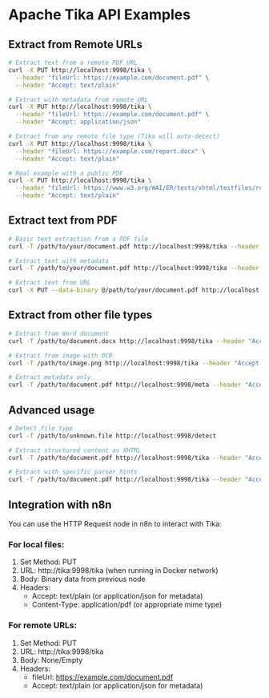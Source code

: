 # Apache Tika API Examples

## Extract from Remote URLs

```bash
# Extract text from a remote PDF URL
curl -X PUT http://localhost:9998/tika \
  --header "fileUrl: https://example.com/document.pdf" \
  --header "Accept: text/plain"

# Extract with metadata from remote URL
curl -X PUT http://localhost:9998/tika \
  --header "fileUrl: https://example.com/document.pdf" \
  --header "Accept: application/json"

# Extract from any remote file type (Tika will auto-detect)
curl -X PUT http://localhost:9998/tika \
  --header "fileUrl: https://example.com/report.docx" \
  --header "Accept: text/plain"

# Real example with a public PDF
curl -X PUT http://localhost:9998/tika \
  --header "fileUrl: https://www.w3.org/WAI/ER/tests/xhtml/testfiles/resources/pdf/dummy.pdf" \
  --header "Accept: text/plain"
```

## Extract text from PDF

```bash
# Basic text extraction from a PDF file
curl -T /path/to/your/document.pdf http://localhost:9998/tika --header "Accept: text/plain"

# Extract text with metadata
curl -T /path/to/your/document.pdf http://localhost:9998/tika --header "Accept: application/json"

# Extract text from URL
curl -X PUT --data-binary @/path/to/your/document.pdf http://localhost:9998/tika --header "Content-type: application/pdf" --header "Accept: text/plain"
```

## Extract from other file types

```bash
# Extract from Word document
curl -T /path/to/document.docx http://localhost:9998/tika --header "Accept: text/plain"

# Extract from image with OCR
curl -T /path/to/image.png http://localhost:9998/tika --header "Accept: text/plain"

# Extract metadata only
curl -T /path/to/document.pdf http://localhost:9998/meta --header "Accept: application/json"
```

## Advanced usage

```bash
# Detect file type
curl -T /path/to/unknown.file http://localhost:9998/detect

# Extract structured content as XHTML
curl -T /path/to/document.pdf http://localhost:9998/tika --header "Accept: text/html"

# Extract with specific parser hints
curl -T /path/to/document.pdf http://localhost:9998/tika --header "Accept: text/plain" --header "X-Tika-PDFextractInlineImages: true"
```

## Integration with n8n

You can use the HTTP Request node in n8n to interact with Tika:

### For local files:
1. Set Method: PUT
2. URL: http://tika:9998/tika (when running in Docker network)
3. Body: Binary data from previous node
4. Headers:
   - Accept: text/plain (or application/json for metadata)
   - Content-Type: application/pdf (or appropriate mime type)

### For remote URLs:
1. Set Method: PUT
2. URL: http://tika:9998/tika
3. Body: None/Empty
4. Headers:
   - fileUrl: https://example.com/document.pdf
   - Accept: text/plain (or application/json for metadata)